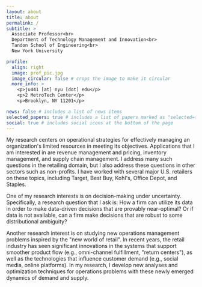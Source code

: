 ```yaml
---
layout: about
title: about
permalink: /
subtitle: >
  Associate Professor<br>
  Department of Technology Management and Innovation<br>
  Tandon School of Engineering<br>
  New York University

profile:
  align: right
  image: prof_pic.jpg
  image_circular: false # crops the image to make it circular
  more_info: >
    <p>ju441 [at] nyu [dot] edu</p>
    <p>2 MetroTech Center</p>
    <p>Brooklyn, NY 11201</p>

news: false # includes a list of news items
selected_papers: true # includes a list of papers marked as "selected={true}"
social: true # includes social icons at the bottom of the page
---
```


My research centers on operational strategies for effectively managing an organization's limited resources in meeting its objectives. Applications that I am interested in are revenue management and pricing, inventory management, and supply chain management. I address many such questions in the retailing domain, but I also address these questions in other sectors such as non-profits. I have worked with several major U.S. retailers on these topics, including Target, Best Buy, Kohl's, Office Depot, and Staples.

One of my research interests is on decision-making under uncertainty. Specifically, a research question that I ask is: How a firm can utilize its data in order to make data-driven decisions that are provably near-optimal? Or if data is not available, can a firm make decisions that are robust to some distributional ambiguity? 

Another research interest is on studying new operations management problems inspired by the "new world of retail".  In recent years, the retail industry has seen significant innovations in the systems that support smoother product flow (e.g., omni-channel fulfillment, "return centers"), as well as the technologies that influence customer demand (e.g., social media, online platforms). In my research, I develop new analyses and optimization techniques for operations problems with these newly emerged dynamics of demand and supply.
